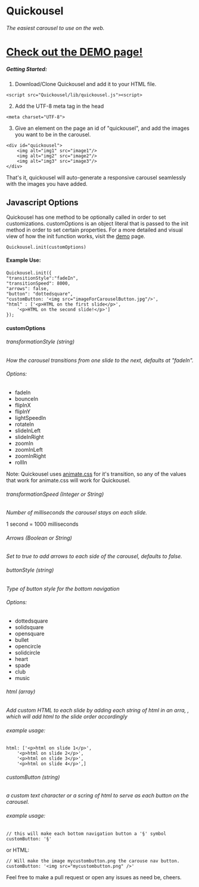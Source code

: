 # Quickousel
###### The easiest carousel to use on the web.

[Check out the DEMO page!](http://dirkdunn.github.io/Quickousel)
=====

##### Getting Started:

1. Download/Clone Quickousel and add it to your HTML file.
```
<script src="Quickousel/lib/quickousel.js"><script>
```
2. Add the UTF-8 meta tag in the head
```
<meta charset="UTF-8">
```
3. Give an element on the page an id of "quickousel", and add the images you want to be in the carousel.
```
<div id="quickousel">
    <img alt="img1" src="image1"/>
    <img alt="img2" src="image2"/>
    <img alt="img3" src="image3"/>
</div>
```

That's it, quickousel will auto-generate a responsive carousel seamlessly with the images you have added.

## Javascript Options
Quickousel has one method to be optionally called in order to set customizations. customOptions is an object literal that is passed to the init method in order to set certain properties. For a more detailed and visual view of how the init function works, visit the [demo](http://dirkdunn.github.io/Quickousel) page.
``` 
Quickousel.init(customOptions)
```

#### Example Use:
```
Quickousel.init({
"transitionStyle":"fadeIn",
"transitionSpeed": 8000,
"arrows": false,
"button": "dottedsquare",
"customButton: '<img src="imageForCarouselButton.jpg"/>',
"html" : ['<p>HTML on the first slide</p>', 
    '<p>HTML on the second slide!</p>']
});
```
#### customOptions
###### transformationStyle (string)
*How the carousel transitions from one slide to the next, defaults at "fadeIn".*
###### Options:
* fadeIn
* bounceIn
* flipInX
* flipInY
* lightSpeedIn
* rotateIn
* slideInLeft
* slideInRight
* zoomIn
* zoomInLeft
* zoomInRight
* rollIn

Note: Quickousel uses [animate.css](https://daneden.github.io/animate.css/) for it's transition, so any of the values that work for animate.css will work for Quickousel.

###### transformationSpeed (Integer or String)
*Number of milliseconds the carousel stays on each slide.*

1 second = 1000 milliseconds

###### Arrows (Boolean or String)
*Set to true to add arrows to each side of the carousel, defaults to false.*

###### buttonStyle (string)
*Type of button style for the bottom navigation*

###### Options:
* dottedsquare
* solidsquare
* opensquare
* bullet
* opencircle
* solidcircle
* heart
* spade
* club
* music

###### html (array)
*Add custom HTML to each slide by adding each string of html in an arra, , which will add html to the slide order accordingly*

###### example usage:
```
html: ['<p>html on slide 1</p>',
    '<p>html on slide 2</p>',
    '<p>html on slide 3</p>',
    '<p>html on slide 4</p>',]
```

###### customButton (string)
*a custom text character or a scring of html to serve as each button on the carousel.*

###### example usage:
```
// this will make each bottom navigation button a '§' symbol
customButton: '§'
```
or HTML:
```
// Will make the image mycustombutton.png the carouse nav button.
customButton: '<img src="mycustombutton.png" />'
```

Feel free to make a pull request or open any issues as need be, cheers.

